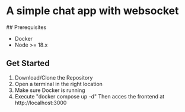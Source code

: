 # A simple chat app with websocket

## Prerequisites
- Docker
- Node >= 18.x

## Get Started
1. Download/Clone the Repository
2. Open a terminal in the right location
3. Make sure Docker is running
4. Execute "docker compose up -d"
Then acces the frontend at http://localhost:3000
